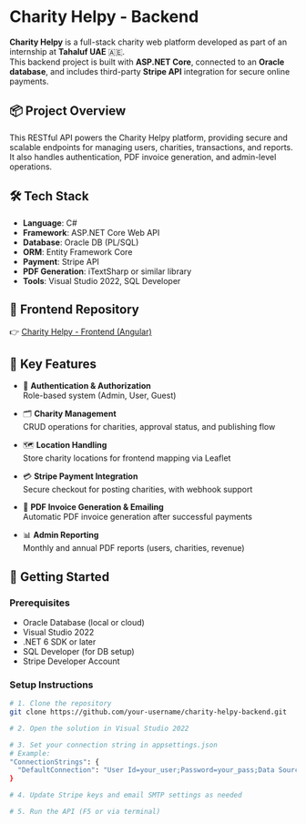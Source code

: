 # Charity Helpy - Backend

**Charity Helpy** is a full-stack charity web platform developed as part of an internship at **Tahaluf UAE** 🇦🇪.  
This backend project is built with **ASP.NET Core**, connected to an **Oracle database**, and includes third-party **Stripe API** integration for secure online payments.

## 📦 Project Overview

This RESTful API powers the Charity Helpy platform, providing secure and scalable endpoints for managing users, charities, transactions, and reports. It also handles authentication, PDF invoice generation, and admin-level operations.

## 🛠 Tech Stack

- **Language**: C#  
- **Framework**: ASP.NET Core Web API  
- **Database**: Oracle DB (PL/SQL)  
- **ORM**: Entity Framework Core  
- **Payment**: Stripe API  
- **PDF Generation**: iTextSharp or similar library  
- **Tools**: Visual Studio 2022, SQL Developer

## 🔗 Frontend Repository

👉 [Charity Helpy - Frontend (Angular)](https://github.com/Aseel-Alnaami/Charity-Helpy-Frontend)

## 🌟 Key Features

- 🔐 **Authentication & Authorization**  
  Role-based system (Admin, User, Guest)

- 🗂️ **Charity Management**  
  CRUD operations for charities, approval status, and publishing flow

- 🗺️ **Location Handling**  
  Store charity locations for frontend mapping via Leaflet

- 💳 **Stripe Payment Integration**  
  Secure checkout for posting charities, with webhook support

- 📧 **PDF Invoice Generation & Emailing**  
  Automatic PDF invoice generation after successful payments

- 📊 **Admin Reporting**  
  Monthly and annual PDF reports (users, charities, revenue)

## 🚀 Getting Started

### Prerequisites

- Oracle Database (local or cloud)
- Visual Studio 2022
- .NET 6 SDK or later
- SQL Developer (for DB setup)
- Stripe Developer Account

### Setup Instructions

```bash
# 1. Clone the repository
git clone https://github.com/your-username/charity-helpy-backend.git

# 2. Open the solution in Visual Studio 2022

# 3. Set your connection string in appsettings.json
# Example:
"ConnectionStrings": {
  "DefaultConnection": "User Id=your_user;Password=your_pass;Data Source=your_oracle_db"
}

# 4. Update Stripe keys and email SMTP settings as needed

# 5. Run the API (F5 or via terminal)
